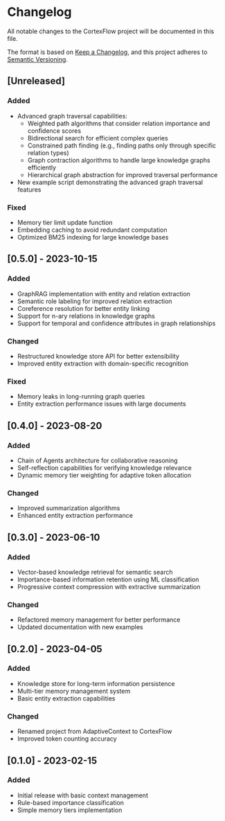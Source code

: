 # Changelog

All notable changes to the CortexFlow project will be documented in this file.

The format is based on [Keep a Changelog](https://keepachangelog.com/en/1.0.0/),
and this project adheres to [Semantic Versioning](https://semver.org/spec/v2.0.0.html).

## [Unreleased]

### Added
- Advanced graph traversal capabilities:
  - Weighted path algorithms that consider relation importance and confidence scores
  - Bidirectional search for efficient complex queries
  - Constrained path finding (e.g., finding paths only through specific relation types)
  - Graph contraction algorithms to handle large knowledge graphs efficiently
  - Hierarchical graph abstraction for improved traversal performance
- New example script demonstrating the advanced graph traversal features

### Fixed
- Memory tier limit update function
- Embedding caching to avoid redundant computation
- Optimized BM25 indexing for large knowledge bases

## [0.5.0] - 2023-10-15

### Added
- GraphRAG implementation with entity and relation extraction
- Semantic role labeling for improved relation extraction
- Coreference resolution for better entity linking
- Support for n-ary relations in knowledge graphs
- Support for temporal and confidence attributes in graph relationships

### Changed
- Restructured knowledge store API for better extensibility
- Improved entity extraction with domain-specific recognition

### Fixed
- Memory leaks in long-running graph queries
- Entity extraction performance issues with large documents

## [0.4.0] - 2023-08-20

### Added
- Chain of Agents architecture for collaborative reasoning
- Self-reflection capabilities for verifying knowledge relevance
- Dynamic memory tier weighting for adaptive token allocation

### Changed
- Improved summarization algorithms
- Enhanced entity extraction performance

## [0.3.0] - 2023-06-10

### Added
- Vector-based knowledge retrieval for semantic search
- Importance-based information retention using ML classification
- Progressive context compression with extractive summarization

### Changed
- Refactored memory management for better performance
- Updated documentation with new examples

## [0.2.0] - 2023-04-05

### Added
- Knowledge store for long-term information persistence
- Multi-tier memory management system
- Basic entity extraction capabilities

### Changed
- Renamed project from AdaptiveContext to CortexFlow
- Improved token counting accuracy

## [0.1.0] - 2023-02-15

### Added
- Initial release with basic context management
- Rule-based importance classification
- Simple memory tiers implementation 